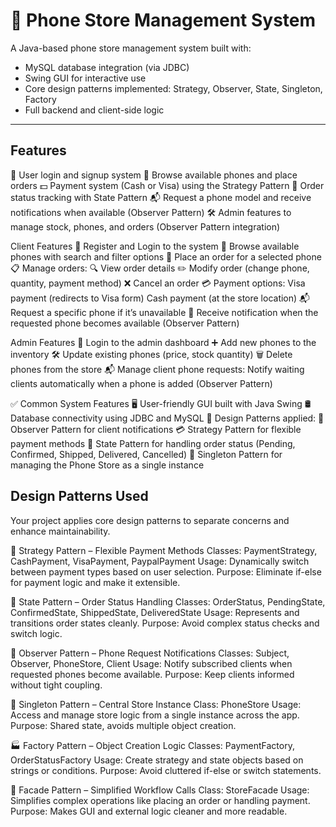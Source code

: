 # 📱 Phone Store Management System

A Java-based phone store management system built with:
- MySQL database integration (via JDBC)
- Swing GUI for interactive use
- Core design patterns implemented: Strategy, Observer, State, Singleton, Factory
- Full backend and client-side logic

---

## Features
🔑 User login and signup system
📱 Browse available phones and place orders
💵 Payment system (Cash or Visa) using the Strategy Pattern
🔁 Order status tracking with State Pattern
📬 Request a phone model and receive notifications when available (Observer Pattern)
🛠️ Admin features to manage stock, phones, and orders (Observer Pattern integration)

 Client Features
📝 Register and Login to the system
🔎 Browse available phones with search and filter options
🛒 Place an order for a selected phone
📋 Manage orders:
🔍 View order details
✏️ Modify order (change phone, quantity, payment method)
❌ Cancel an order
💳 Payment options:
Visa payment (redirects to Visa form)
Cash payment (at the store location)
📬 Request a specific phone if it’s unavailable
📢 Receive notification when the requested phone becomes available (Observer Pattern)

 Admin Features
🔑 Login to the admin dashboard
➕ Add new phones to the inventory
🛠️ Update existing phones (price, stock quantity)
🗑️ Delete phones from the store
📬 Manage client phone requests:
Notify waiting clients automatically when a phone is added (Observer Pattern)


✅ Common System Features
🖥️ User-friendly GUI built with Java Swing
🛢️ Database connectivity using JDBC and MySQL
🎯 Design Patterns applied:
📢 Observer Pattern for client notifications
💳 Strategy Pattern for flexible payment methods
🔁 State Pattern for handling order status (Pending, Confirmed, Shipped, Delivered, Cancelled)
🧩 Singleton Pattern for managing the Phone Store as a single instance

## Design Patterns Used
Your project applies core design patterns to separate concerns and enhance maintainability.

🔁 Strategy Pattern – Flexible Payment Methods
Classes: PaymentStrategy, CashPayment, VisaPayment, PaypalPayment
Usage: Dynamically switch between payment types based on user selection.
Purpose: Eliminate if-else for payment logic and make it extensible.

🔄 State Pattern – Order Status Handling
Classes: OrderStatus, PendingState, ConfirmedState, ShippedState, DeliveredState
Usage: Represents and transitions order states cleanly.
Purpose: Avoid complex status checks and switch logic.

📣 Observer Pattern – Phone Request Notifications
Classes: Subject, Observer, PhoneStore, Client
Usage: Notify subscribed clients when requested phones become available.
Purpose: Keep clients informed without tight coupling.

🧱 Singleton Pattern – Central Store Instance
Class: PhoneStore
Usage: Access and manage store logic from a single instance across the app.
Purpose: Shared state, avoids multiple object creation.

🏭 Factory Pattern – Object Creation Logic
Classes: PaymentFactory, OrderStatusFactory
Usage: Create strategy and state objects based on strings or conditions.
Purpose: Avoid cluttered if-else or switch statements.

🧰 Facade Pattern – Simplified Workflow Calls
Class: StoreFacade
Usage: Simplifies complex operations like placing an order or handling payment.
Purpose: Makes GUI and external logic cleaner and more readable.

